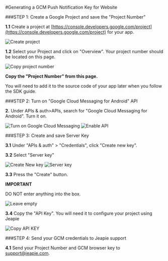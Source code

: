 #Generating a GCM Push Notification Key for Website

###STEP 1: Create a Google Project and save the "Project Number"

**1.1** Create a project at [https://console.developers.google.com/project](https://console.developers.google.com/project) for your app.

![Create project](/img/2015-06-02_1211.png)

**1.2** Select your Project and click on "Overview". Your project number should be located on this page.

![Copy project number](/img/2015-06-02_1222.png)

**Copy the "Project Number" from this page.**

You will need to add it to the source code of your app later when you follow the SDK guide.

###STEP 2: Turn on "Google Cloud Messaging for Android" API

**2.** Under APIs & auth>APIs, search for "Google Cloud Messaging for Android". Turn it on.

![Turn on Google Cloud Messaging](/img/2015-06-02_1225.png)
![Enable API](/img/2015-06-02_1228.png)

###STEP 3: Create and save Server Key

**3.1** Under "APIs & auth" > "Credentials", click "Create new key".

**3.2** Select "Server key"

![Create New key](/img/2015-06-02_1229.png)
![Server key](/img/2015-06-02_1217.png)

**3.3** Press the "Create" button.

**IMPORTANT**

DO NOT enter anything into the box.

![Leave empty](/img/2015-06-02_1218.png)

**3.4** Copy the "API Key". You will need it to configure your project using Jeapie

![Copy API KEY](/img/2015-06-02_1220.png)

###STEP 4: Send your GCM credentials to Jeapie support

**4.1** Send your Project Number and GCM browser key to <a href="mailto:support@jeapie.com">support@jeapie.com</a>.
